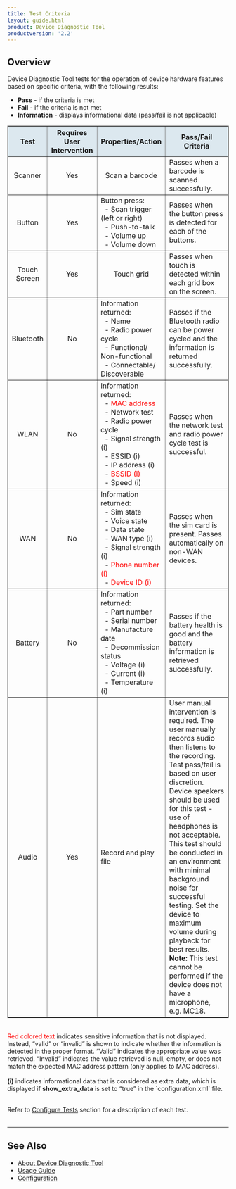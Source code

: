 ```yaml
---
title: Test Criteria
layout: guide.html
product: Device Diagnostic Tool
productversion: '2.2'
---
```


## Overview
Device Diagnostic Tool tests for the operation of device hardware features based on specific criteria, with the following results:
* **Pass** - if the criteria is met
* **Fail** - if the criteria is not met
* **Information** - displays informational data (pass/fail is not applicable) 

<table class="facelift" style="width:100%" border="1" padding="5px">
  <tr bgcolor="#dce8ef">
    <th style="text-align:center">Test</th>
    <th style="text-align:center">Requires User Intervention</th>
    <th style="text-align:center">Properties/Action</th>
    <th style="text-align:center">Pass/Fail Criteria</th>
  </tr>
  <tr>
    <td style="text-align:center">Scanner</td>
    <td style="text-align:center">Yes</td>
    <td style="text-align:center">Scan a barcode</td>
    <td style="text-align:left">Passes when a barcode is scanned successfully.</td>
  </tr>
  <tr>
    <td style="text-align:center">Button</td>
    <td style="text-align:center">Yes</td>
    <td style="text-align:left">Button press:<br>&nbsp;&nbsp;- Scan trigger (left or right)<br>&nbsp;&nbsp;- Push-to-talk<br>&nbsp;&nbsp;- Volume up<br>&nbsp;&nbsp;- Volume down</td>
    <td style="text-align:left">Passes when the button press is detected for each of the buttons.</td>
  </tr>
  <tr>
    <td style="text-align:center">Touch Screen</td>
    <td style="text-align:center">Yes</td>
    <td style="text-align:center">Touch grid</td>
    <td style="text-align:left">Passes when touch is detected within each grid box on the screen.</td>
  </tr>
  <tr>
    <td style="text-align:center">Bluetooth</td>
    <td style="text-align:center">No</td>
    <td style="text-align:left">Information returned:<br>&nbsp;&nbsp;- Name<br>&nbsp;&nbsp;- Radio power cycle<br>&nbsp;&nbsp;- Functional/<br>Non-functional<br>&nbsp;&nbsp;- Connectable/<br>Discoverable</td>
    <td style="text-align:left">Passes if the Bluetooth radio can be power cycled and the information is returned successfully.</td>
  </tr>
  <tr>
    <td style="text-align:center">WLAN</td>
    <td style="text-align:center">No</td>
    <td style="text-align:left">Information returned:<br>&nbsp;&nbsp;- <font color="red">MAC address</font><br>&nbsp;&nbsp;- Network test<br>&nbsp;&nbsp;- Radio power cycle<br>&nbsp;&nbsp;- Signal strength (i)<br>&nbsp;&nbsp;- ESSID (i)<br>&nbsp;&nbsp;- IP address (i)<br>&nbsp;&nbsp;- <font color="red">BSSID (i)</font><br>&nbsp;&nbsp;- Speed (i)</td>
    <td style="text-align:left">Passes when the network test and radio power cycle test is successful. </td>
  </tr>
  <tr>
    <td style="text-align:center">WAN</td>
    <td style="text-align:center">No</td>
    <td style="text-align:left">Information returned:<br>&nbsp;&nbsp;- Sim state<br>&nbsp;&nbsp;- Voice state<br>&nbsp;&nbsp;- Data state<br>&nbsp;&nbsp;- WAN type (i)<br>&nbsp;&nbsp;- Signal strength (i)<br>&nbsp;&nbsp;- <font color="red">Phone number (i)</font><br>&nbsp;&nbsp;- <font color="red">Device ID (i)</font></td>
    <td style="text-align:left">Passes when the sim card is present. Passes automatically on non-WAN devices.</td>
  </tr>
  <tr>
    <td style="text-align:center">Battery</td>
    <td style="text-align:center">No</td>
    <td style="text-align:left">Information returned:<br>&nbsp;&nbsp;- Part number<br>&nbsp;&nbsp;- Serial number<br>&nbsp;&nbsp;- Manufacture date<br>&nbsp;&nbsp;- Decommission status<br>&nbsp;&nbsp;- Voltage (i)<br>&nbsp;&nbsp;- Current (i)<br>&nbsp;&nbsp;- Temperature (i)</td>
    <td style="text-align:left">Passes if the battery health is good and the battery information is retrieved successfully.</td>
  </tr>
  <tr>
    <td style="text-align:center">Audio</td>
    <td style="text-align:center">Yes</td>
    <td style="text-align:left">Record and play file</td>
    <td style="text-align:left">User manual intervention is required. The user manually records audio then listens to the recording. Test pass/fail is based on user discretion. Device speakers should be used for this test - use of headphones is not acceptable. This test should be conducted in an environment with minimal background noise for successful testing. Set the device to maximum volume during playback for best results. <br><b>Note:</b> This test cannot be performed if the device does not have a microphone, e.g. MC18.</td>
  </tr>
</table>

<br />
<font color="red">Red colored text</font> indicates sensitive information that is not displayed.  Instead, “valid” or “invalid” is shown to indicate whether the information is detected in the proper format. “Valid” indicates the appropriate value was retrieved. “Invalid” indicates the value retrieved is null, empty, or does not match the expected MAC address pattern (only applies to MAC address).<br /><br />
<b>(i)</b> indicates informational data that is considered as extra data, which is displayed if <b>show_extra_data</b> is set to “true” in the `configuration.xml` file.
<br/>
<br/>

Refer to [Configure Tests](../configuration#configuretests) section for a description of each test.
<br>
<br>
<!-- -->
------

## See Also

* [About Device Diagnostic Tool](../about)
* [Usage Guide](../usage)
* [Configuration](../configuration)

